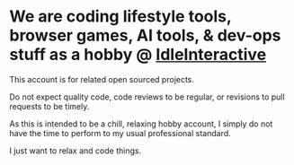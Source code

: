 # We are coding lifestyle tools, browser games, AI tools, & dev-ops stuff as a hobby @ [IdleInteractive](https://www.IdleInteractive.com)

This account is for related open sourced projects.

Do not expect quality code, code reviews to be regular, or revisions to pull requests to be timely.

As this is intended to be a chill, relaxing hobby account, I simply do not have the time to perform to my usual professional standard. 

I just want to relax and code things.

